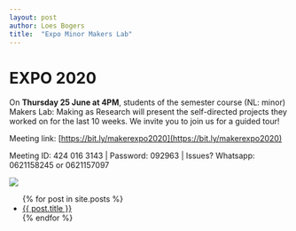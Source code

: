 ```yaml
---
layout: post
author: Loes Bogers
title:  "Expo Minor Makers Lab"
---
```



# EXPO 2020

On **Thursday 25 June at 4PM**, students of the semester course (NL: minor) Makers Lab: Making as Research will present the self-directed projects they worked on for the last 10 weeks. We invite you to join us for a guided tour! 

Meeting link: [https://bit.ly/makerexpo2020](https://bit.ly/makerexpo2020)

Meeting ID: 424 016 3143  |   Password: 092963 |  Issues? Whatsapp: 0621158245 or 0621157097

![](../images/expoflyer2020.jpg)


<ul>
  {% for post in site.posts %}
    <li>
      <a href="{{ post.url }}">{{ post.title }}</a>
    </li>
  {% endfor %}
</ul>

